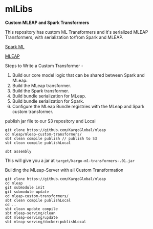 # mlLibs

**Custom MLEAP and Spark Transformers**

This repository has custom ML Transformers and it's serialized MLEAP Transformers, with serialization to/from Spark and MLEAP.

[Spark ML](https://spark.apache.org/docs/latest/ml-guide.html)

[MLEAP](https://github.com/combust/mleap)

Steps to Write a Custom Transformer -
1. Build our core model logic that can be shared between Spark and MLeap.
2. Build the MLeap transformer.
3. Build the Spark transformer.
4. Build bundle serialization for MLeap.
5. Build bundle serialization for Spark.
6. Configure the MLeap Bundle registries with the MLeap and Spark custom transformer.

publish jar file to our S3 repository and Local

```
git clone https://github.com/KargoGlobal/mleap
cd mleap/mleap-custom-transformers/
sbt clean compile publish // publish to S3
sbt clean compile publishLocal
```

```sbtshell
sbt assembly
```
This will give you a jar at `target/kargo-ml-transformers-.01.jar`

Building the MLeap-Server with all Custom Transformation

```
git clone https://github.com/KargoGlobal/mleap
cd mleap
git submodule init
git submodule update
cd mleap-custom-transformers/
sbt clean compile publishLocal
cd ..
sbt clean update compile
sbt mleap-serving/clean
sbt mleap-serving/update
sbt mleap-serving/docker:publishLocal
```

